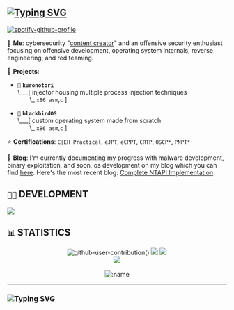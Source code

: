<!---  
### `🩸` CULT OF THE NECRO-COW; ALL HAIL THE `0xDEADBEEF`!
![dedsec](https://github.com/cr-0w/cr-0w/assets/59679082/c8f182e5-43ea-45e2-aa48-16337dae2e7c)
!--->
          
## [![Typing SVG](https://readme-typing-svg.demolab.com?font=Iosevka&size=30&duration=2000&pause=2000&color=41B883&vCenter=true&width=210&height=35&lines=hey%2C+it's+crow)](https://git.io/typing-svg)

[![spotify-github-profile](https://spotify-github-profile.vercel.app/api/view?uid=h6amt94m1edidtzwaahk8muvu&cover_image=true&theme=novatorem&show_offline=false&background_color=121212&interchange=false&bar_color=53b14f&bar_color_cover=true)](https://spotify-github-profile.vercel.app/api/view?uid=h6amt94m1edidtzwaahk8muvu&redirect=true)

💬 **Me**: cybersecurity "[content creator](https://www.youtube.com/@crr0ww)" and an offensive security enthusiast focusing on offensive development, operating system internals, reverse engineering, and red teaming.

🌱 **Projects**:

- `💉` **`kuronotori`**<br>
\\___[ injector housing multiple process injection techniques<br>
&nbsp;&nbsp;&nbsp;&nbsp;&nbsp;&nbsp;&nbsp;\\\_ `x86 asm`,`c` ]

- `🐧` **`blackbirdOS`**<br>
\\___[ custom operating system made from scratch<br>
&nbsp;&nbsp;&nbsp;&nbsp;&nbsp;&nbsp;&nbsp;\\\_ `x86 asm`,`c` ]

⭐ **Certifications**: `C|EH Practical`, `eJPT`, `eCPPT`, `CRTP`, `OSCP*`, `PNPT*`

📝 **Blog**: I'm currently documenting my progress with malware development, binary exploitation, and soon, os development on my blog which you can find [here](https://www.crow.rip). Here's the most recent blog: [Complete NTAPI Implementation](https://www.crow.rip/crows-nest/malware-development/process-injection/ntapi-injection/complete-ntapi-implementation).

## `👨‍💻` DEVELOPMENT
[![](https://skillicons.dev/icons?i=c,cpp,python,bash,powershell,neovim,vim,visualstudio,vscode,linux)](https://skillicons.dev)

## `📊` STATISTICS

<div align="center">
          
![github-user-contribution()](https://github.com/cr-0w/cr-0w/assets/59679082/660231a1-1b6c-4574-97eb-1e336a89c087)
![](https://github-readme-stats.vercel.app/api?username=cr-0w&show_icons=true&hide_title=true&icon_color=41B883&ring_color=41B883&text_bold=false&include_all_commits=true)
![](https://github-readme-stats.vercel.app/api/top-langs/?username=cr-0w&layout=compact&title_color=41B883) <br>
![](http://github-profile-summary-cards.vercel.app/api/cards/profile-details?username=cr-0w&theme=vue) <br>
<br> ![:name](https://moe-counter.glitch.me/get/@:cr-0w?theme=asoul)

</div>

<div align="center">


---

</div>

### [![Typing SVG](https://readme-typing-svg.demolab.com?font=Iosevka&size=30&duration=2000&pause=2000&color=41B883&vCenter=true&width=1300&height=35&lines=%5B++++160225.259093%5D+---%5B+end+Kernel+panic+-+not+syncing%3A+Fatal+exception+in+interrupt++%5D---)](https://git.io/typing-svg)
